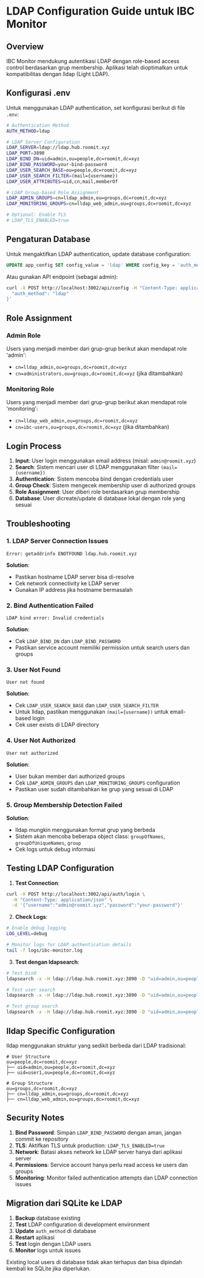 # LDAP Configuration Guide untuk IBC Monitor

## Overview
IBC Monitor mendukung autentikasi LDAP dengan role-based access control berdasarkan grup membership. Aplikasi telah dioptimalkan untuk kompatibilitas dengan lldap (Light LDAP).

## Konfigurasi .env

Untuk menggunakan LDAP authentication, set konfigurasi berikut di file `.env`:

```bash
# Authentication Method
AUTH_METHOD=ldap

# LDAP Server Configuration
LDAP_SERVER=ldap://ldap.hub.roomit.xyz
LDAP_PORT=3890
LDAP_BIND_DN=uid=admin,ou=people,dc=roomit,dc=xyz
LDAP_BIND_PASSWORD=your-bind-password
LDAP_USER_SEARCH_BASE=ou=people,dc=roomit,dc=xyz
LDAP_USER_SEARCH_FILTER=(mail={username})
LDAP_USER_ATTRIBUTES=uid,cn,mail,memberOf

# LDAP Group-based Role Assignment
LDAP_ADMIN_GROUPS=cn=lldap_admin,ou=groups,dc=roomit,dc=xyz
LDAP_MONITORING_GROUPS=cn=lldap_web_admin,ou=groups,dc=roomit,dc=xyz

# Optional: Enable TLS
# LDAP_TLS_ENABLED=true
```

## Pengaturan Database

Untuk mengaktifkan LDAP authentication, update database configuration:

```sql
UPDATE app_config SET config_value = 'ldap' WHERE config_key = 'auth_method';
```

Atau gunakan API endpoint (sebagai admin):
```bash
curl -X POST http://localhost:3002/api/config -H "Content-Type: application/json" -H "Authorization: Bearer your-jwt-token" -d '{
  "auth_method": "ldap"
}'
```

## Role Assignment

### Admin Role
Users yang menjadi member dari grup-grup berikut akan mendapat role 'admin':
- `cn=lldap_admin,ou=groups,dc=roomit,dc=xyz`
- `cn=administrators,ou=groups,dc=roomit,dc=xyz` (jika ditambahkan)

### Monitoring Role  
Users yang menjadi member dari grup-grup berikut akan mendapat role 'monitoring':
- `cn=lldap_web_admin,ou=groups,dc=roomit,dc=xyz`
- `cn=ibc-users,ou=groups,dc=roomit,dc=xyz` (jika ditambahkan)

## Login Process

1. **Input**: User login menggunakan email address (misal: `admin@roomit.xyz`)
2. **Search**: Sistem mencari user di LDAP menggunakan filter `(mail={username})`
3. **Authentication**: Sistem mencoba bind dengan credentials user
4. **Group Check**: Sistem mengecek membership user di authorized groups
5. **Role Assignment**: User diberi role berdasarkan grup membership
6. **Database**: User dicreate/update di database lokal dengan role yang sesuai

## Troubleshooting

### 1. LDAP Server Connection Issues
```
Error: getaddrinfo ENOTFOUND ldap.hub.roomit.xyz
```
**Solution**: 
- Pastikan hostname LDAP server bisa di-resolve
- Cek network connectivity ke LDAP server
- Gunakan IP address jika hostname bermasalah

### 2. Bind Authentication Failed
```
LDAP bind error: Invalid credentials
```
**Solution**:
- Cek `LDAP_BIND_DN` dan `LDAP_BIND_PASSWORD`
- Pastikan service account memiliki permission untuk search users dan groups

### 3. User Not Found
```
User not found
```
**Solution**:
- Cek `LDAP_USER_SEARCH_BASE` dan `LDAP_USER_SEARCH_FILTER`
- Untuk lldap, pastikan menggunakan `(mail={username})` untuk email-based login
- Cek user exists di LDAP directory

### 4. User Not Authorized
```
User not authorized
```
**Solution**:
- User bukan member dari authorized groups
- Cek `LDAP_ADMIN_GROUPS` dan `LDAP_MONITORING_GROUPS` configuration
- Pastikan user sudah ditambahkan ke grup yang sesuai di LDAP

### 5. Group Membership Detection Failed
**Solution**:
- lldap mungkin menggunakan format grup yang berbeda
- Sistem akan mencoba beberapa object class: `groupOfNames`, `groupOfUniqueNames`, `group`
- Cek logs untuk debug informasi

## Testing LDAP Configuration

1. **Test Connection**:
```bash
curl -X POST http://localhost:3002/api/auth/login \
  -H "Content-Type: application/json" \
  -d '{"username":"admin@roomit.xyz","password":"your-password"}'
```

2. **Check Logs**:
```bash
# Enable debug logging
LOG_LEVEL=debug

# Monitor logs for LDAP authentication details
tail -f logs/ibc-monitor.log
```

3. **Test dengan ldapsearch**:
```bash
# Test bind
ldapsearch -x -H ldap://ldap.hub.roomit.xyz:3890 -D "uid=admin,ou=people,dc=roomit,dc=xyz" -W -b "dc=roomit,dc=xyz" "(objectClass=*)"

# Test user search
ldapsearch -x -H ldap://ldap.hub.roomit.xyz:3890 -D "uid=admin,ou=people,dc=roomit,dc=xyz" -W -b "ou=people,dc=roomit,dc=xyz" "(mail=admin@roomit.xyz)"

# Test group search
ldapsearch -x -H ldap://ldap.hub.roomit.xyz:3890 -D "uid=admin,ou=people,dc=roomit,dc=xyz" -W -b "ou=groups,dc=roomit,dc=xyz" "(objectClass=groupOfNames)"
```

## lldap Specific Configuration

lldap menggunakan struktur yang sedikit berbeda dari LDAP tradisional:

```
# User Structure
ou=people,dc=roomit,dc=xyz
├── uid=admin,ou=people,dc=roomit,dc=xyz
├── uid=user1,ou=people,dc=roomit,dc=xyz

# Group Structure  
ou=groups,dc=roomit,dc=xyz
├── cn=lldap_admin,ou=groups,dc=roomit,dc=xyz
├── cn=lldap_web_admin,ou=groups,dc=roomit,dc=xyz
```

## Security Notes

1. **Bind Password**: Simpan `LDAP_BIND_PASSWORD` dengan aman, jangan commit ke repository
2. **TLS**: Aktifkan TLS untuk production: `LDAP_TLS_ENABLED=true`
3. **Network**: Batasi akses network ke LDAP server hanya dari aplikasi server
4. **Permissions**: Service account hanya perlu read access ke users dan groups
5. **Monitoring**: Monitor failed authentication attempts dan LDAP connection issues

## Migration dari SQLite ke LDAP

1. **Backup** database existing
2. **Test** LDAP configuration di development environment
3. **Update** `auth_method` di database
4. **Restart** aplikasi
5. **Test** login dengan LDAP users
6. **Monitor** logs untuk issues

Existing local users di database tidak akan terhapus dan bisa dipindah kembali ke SQLite jika diperlukan.